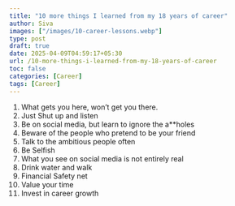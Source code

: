 ```yaml
---
title: "10 more things I learned from my 18 years of career"
author: Siva
images: ["/images/10-career-lessons.webp"]
type: post
draft: true
date: 2025-04-09T04:59:17+05:30
url: /10-more-things-i-learned-from-my-18-years-of-career
toc: false
categories: [Career]
tags: [Career]
---
```



1. What gets you here, won’t get you there.
2. Just Shut up and listen
3. Be on social media, but learn to ignore the a**holes
4. Beware of the people who pretend to be your friend
5. Talk to the ambitious people often
6. Be Selfish
7. What you see on social media is not entirely real
8. Drink water and walk
9. Financial Safety net
10. Value your time
11. Invest in career growth